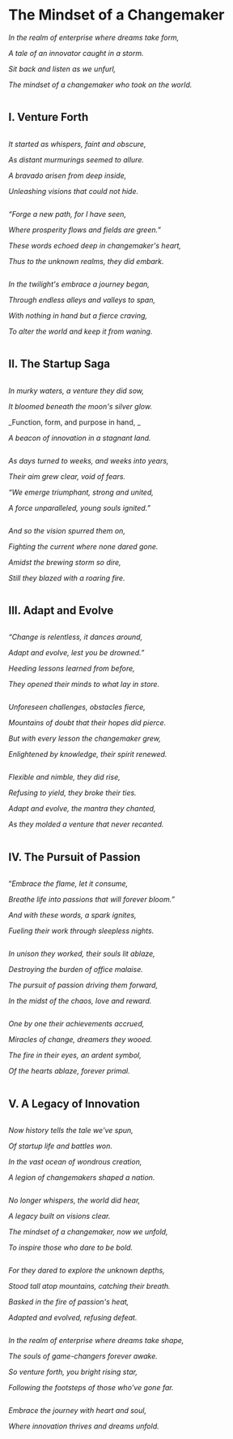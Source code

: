 # The Mindset of a Changemaker

_In the realm of enterprise where dreams take form,_

_A tale of an innovator caught in a storm._

_Sit back and listen as we unfurl,_

_The mindset of a changemaker who took on the world._

```
```

## I. Venture Forth

```
```

_It started as whispers, faint and obscure,_

_As distant murmurings seemed to allure._

_A bravado arisen from deep inside,_

_Unleashing visions that could not hide._

```
```

_“Forge a new path, for I have seen,_

_Where prosperity flows and fields are green.”_

_These words echoed deep in changemaker's heart,_

_Thus to the unknown realms, they did embark._

```
```

_In the twilight's embrace a journey began,_

_Through endless alleys and valleys to span,_

_With nothing in hand but a fierce craving,_

_To alter the world and keep it from waning._

```
```

## II. The Startup Saga

```
```

_In murky waters, a venture they did sow,_

_It bloomed beneath the moon's silver glow._

_Function, form, and purpose in hand, _

_A beacon of innovation in a stagnant land._

```
```

_As days turned to weeks, and weeks into years,_

_Their aim grew clear, void of fears._

_“We emerge triumphant, strong and united,_

_A force unparalleled, young souls ignited.”_

```
```

_And so the vision spurred them on,_

_Fighting the current where none dared gone._

_Amidst the brewing storm so dire,_

_Still they blazed with a roaring fire._

```
```

## III. Adapt and Evolve

```
```

_“Change is relentless, it dances around,_

_Adapt and evolve, lest you be drowned.”_

_Heeding lessons learned from before,_

_They opened their minds to what lay in store._

```
```

_Unforeseen challenges, obstacles fierce,_

_Mountains of doubt that their hopes did pierce._

_But with every lesson the changemaker grew,_

_Enlightened by knowledge, their spirit renewed._

```
```

_Flexible and nimble, they did rise,_

_Refusing to yield, they broke their ties._

_Adapt and evolve, the mantra they chanted,_

_As they molded a venture that never recanted._

```
```

## IV. The Pursuit of Passion

```
```

“_Embrace the flame, let it consume,_

_Breathe life into passions that will forever bloom.”_

_And with these words, a spark ignites,_

_Fueling their work through sleepless nights._

```
```

_In unison they worked, their souls lit ablaze,_ 

_Destroying the burden of office malaise._

_The pursuit of passion driving them forward,_

_In the midst of the chaos, love and reward._

```
```

_One by one their achievements accrued,_

_Miracles of change, dreamers they wooed._

_The fire in their eyes, an ardent symbol,_

_Of the hearts ablaze, forever primal._

```
```

## V. A Legacy of Innovation

```
```

_Now history tells the tale we've spun,_

_Of startup life and battles won._

_In the vast ocean of wondrous creation,_

_A legion of changemakers shaped a nation._

```
```

_No longer whispers, the world did hear,_

_A legacy built on visions clear._

_The mindset of a changemaker, now we unfold,_

_To inspire those who dare to be bold._

```
```

_For they dared to explore the unknown depths,_

_Stood tall atop mountains, catching their breath._

_Basked in the fire of passion's heat,_

_Adapted and evolved, refusing defeat._

```
```

_In the realm of enterprise where dreams take shape,_

_The souls of game-changers forever awake._

_So venture forth, you bright rising star,_

_Following the footsteps of those who've gone far._

```
```

_Embrace the journey with heart and soul,_

_Where innovation thrives and dreams unfold._